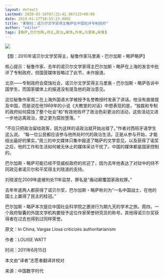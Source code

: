```yaml
---
layout: default
Lastmod: 2020-03-16T07:25:41.967122+00:00
date: 2019-01-27T18:55:23.000Z
title: "美联社：诺贝尔文学奖得主略萨在中国批评专制政府"
author: "editor"
tags: [略萨,巴尔加斯,得主,政治,媒体,作家,马里奥,秘鲁]
---
```


![](https://images.weserv.nl/?url=https%3A//www.chinesepen.org/wp-content/uploads/2019/01/%E7%95%A5%E8%90%A81.jpg)

【图：2010年诺贝尔文学奖得主，秘鲁作家马里奥・巴尔加斯・略萨略萨】

核心提示：秘鲁作家、去年的诺贝尔文学家得主巴尔加斯・略萨在上海的发言中批评了专制政府，但国营媒体皆略过了此节，未作报道。

北京——专制政府会腐蚀社会，诺贝尔文学奖得主马里奥・巴尔加斯・略萨告诉中国学生，而国家媒体上的报道没有提及他的政治意见。

这位秘鲁作家周二在上海外国语大学被授予名誉教授时发表了讲话。他没有直接提及中国，而是说在他1969年的小说《大教堂的对话》中想表现的是，“独裁和专制的政府如何腐蚀了整个社会”和“有效地败坏了政治色彩更淡的活动，这些活动又进一步地远离政治，使之更为腐败堕落。“

“不应只把政治留给政客，因为这样的话政治就开始出错了。”作者对西班牙语学生这么说。 “每一位公民都应该参与他所处时代的政治生活。正是从参与开始，才能结出最好的果实。”周三的中文媒体只集中报道了略萨的文学意见，以及获得了诺奖之后，他的工作和生活如何被无休止的媒体采访干扰了。中国的媒体都是国家控制的。

巴尔加斯・略萨可能已经不受威权政府的欢迎了，因为去年他表达了对狱中的持不同政见者诺贝尔和平奖得主刘晓波的支持。

刘晓波在2009年底被判处11年监禁，罪名是“煽动颠覆国家政权罪。”

去年年底两人都获得了诺贝尔奖，巴尔加斯・略萨称刘为“一名中国战士，在他的国土上赢得了民主的桂冠。”

巴尔加斯・略萨本次是应中国社会科学院之邀进行为期九天的学术之旅。周四，一个政府智囊的外国文学机构要授予这位作家荣誉研究员的称号。其他得诺贝尔奖获得者在过去也得到过同样荣誉。

原文：In China, Vargas Llosa criticizes authoritarianism

作者：LOUISE WATT

时间：2011年6月15日

本文由“译者”志愿者翻译并校对

来源：中国数字时代

